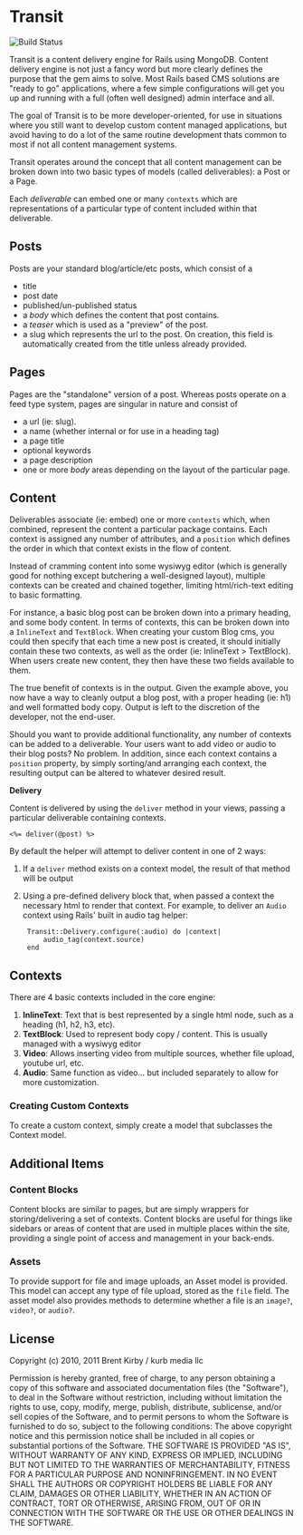Transit
==========================

![Build Status](https://secure.travis-ci.org/transitcms/engine.png?branch=master&.png)

Transit is a content delivery engine for Rails using MongoDB. Content delivery engine is not just a fancy word but more clearly defines the purpose 
that the gem aims to solve. Most Rails based CMS solutions are "ready to go" applications, where a few simple configurations will get you up and running with 
a full (often well designed) admin interface and all.

The goal of Transit is to be more developer-oriented, for use in situations where you still want to develop custom content managed applications, but avoid 
having to do a lot of the same routine development thats common to most if not all content management systems.

Transit operates around the concept that all content management can be broken down into two basic types of models (called deliverables): a Post or a Page. 

Each *deliverable*  can embed one or many `contexts` which are representations of a particular type of content included within that deliverable.


Posts
--------------------------

Posts are your standard blog/article/etc posts, which consist of a 
* title
* post date
* published/un-published status
* a *body* which defines the content that post contains.
* a *teaser* which is used as a "preview" of the post.
* a slug which represents the url to the post. On creation, this field is automatically created from the title unless already provided.


Pages
--------------------------

Pages are the "standalone" version of a post. Whereas posts operate on a feed type system, pages are singular in nature and consist of
* a url (ie: slug).
* a name (whether internal or for use in a heading tag)
* a page title
* optional keywords
* a page description
* one or more *body* areas depending on the layout of the particular page.


Content
--------------------------

Deliverables associate (ie: embed) one or more `contexts` which, when combined, represent the content a particular package contains. Each context is assigned 
any number of attributes, and a `position` which defines the order in which that context exists in the flow of content.

Instead of cramming content into some wysiwyg editor (which is generally good for nothing except butchering a well-designed layout), 
multiple contexts can be created and chained together, limiting html/rich-text editing to basic formatting.

For instance, a basic blog post can be broken down into a primary heading, and some body content. In terms of contexts, this can be broken down into a 
`InlineText` and `TextBlock`. When creating your custom Blog cms, you could then specify that each time a new post is created, it should initially contain 
these two contexts, as well as the order (ie: InlineText > TextBlock). When users create new content, they then have these two fields available to them. 

The true benefit of contexts is in the output. Given the example above, you now have a way to cleanly output a blog post, with a proper heading (ie: h1) 
and well formatted body copy. Output is left to the discretion of the developer, not the end-user.

Should you want to provide additional functionality, any number of contexts can be added to a deliverable. Your users want to add video or audio to 
their blog posts? No problem. In addition, since each context contains a `position` property, by simply sorting/and arranging each context, the 
resulting output can be altered to whatever desired result.

**Delivery**

Content is delivered by using the `deliver` method in your views, passing a particular deliverable containing contexts.

	<%= deliver(@post) %>
	
By default the helper will attempt to deliver content in one of 2 ways:

1. If a `deliver` method exists on a context model, the result of that method will be output
2. Using a pre-defined delivery block that, when passed a context the necessary html to render that context. For example, to deliver an `Audio`
   context using Rails' built in audio tag helper:

		Transit::Delivery.configure(:audio) do |context|
			audio_tag(context.source)
		end
	

Contexts
--------------------------

There are 4 basic contexts included in the core engine:

1. **InlineText**: Text that is best represented by a single html node, such as a heading (h1, h2, h3, etc).
2. **TextBlock**: Used to represent body copy / content. This is usually managed with a wysiwyg editor
3. **Video**: Allows inserting video from multiple sources, whether file upload, youtube url, etc.
4. **Audio**: Same function as video... but included separately to allow for more customization.

### Creating Custom Contexts

To create a custom context, simply create a model that subclasses the Context model. 


Additional Items
--------------------------

### Content Blocks

Content blocks are similar to pages, but are simply wrappers for storing/delivering a set of contexts. Content blocks are useful for things like 
sidebars or areas of content that are used in multiple places within the site, providing a single point of access and management in your back-ends.

### Assets

To provide support for file and image uploads, an Asset model is provided. This model can accept any type of file upload, stored as the `file` field. 
The asset model also provides methods to determine whether a file is an `image?`, `video?`, or `audio?`. 


License
--------------------------

Copyright (c) 2010, 2011 Brent Kirby / kurb media llc

Permission is hereby granted, free of charge, to any person obtaining a copy of this software and associated documentation files (the "Software"), to deal in the Software without restriction, including without limitation the rights to use, copy, modify, merge, publish, distribute, sublicense, and/or sell copies of the Software, and to permit persons to whom the Software is furnished to do so, subject to the following conditions:
The above copyright notice and this permission notice shall be included in all copies or substantial portions of the Software.
THE SOFTWARE IS PROVIDED "AS IS", WITHOUT WARRANTY OF ANY KIND, EXPRESS OR IMPLIED, INCLUDING BUT NOT LIMITED TO THE WARRANTIES OF MERCHANTABILITY, FITNESS FOR A PARTICULAR PURPOSE AND NONINFRINGEMENT. IN NO EVENT SHALL THE AUTHORS OR COPYRIGHT HOLDERS BE LIABLE FOR ANY CLAIM, DAMAGES OR OTHER LIABILITY, WHETHER IN AN ACTION OF CONTRACT, TORT OR OTHERWISE, ARISING FROM, OUT OF OR IN CONNECTION WITH THE SOFTWARE OR THE USE OR OTHER DEALINGS IN THE SOFTWARE.


